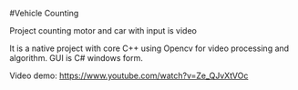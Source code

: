 #Vehicle Counting

Project counting motor and car with input is video

It is a native project with core C++ using Opencv for video processing and algorithm. GUI is C# windows form.

Video demo: https://www.youtube.com/watch?v=Ze_QJvXtVOc
